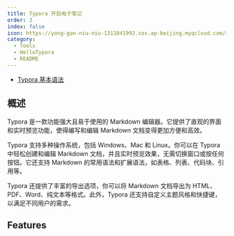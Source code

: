 ```yaml
---
title: Typora 开启电子笔记
order: 3
index: false
icon: https://yong-gan-niu-niu-1311841992.cos.ap-beijing.myqcloud.com/images/typora.svg
category:
  - Tools
  - HelloTypora
  - README
---
```


- [Typora 基本语法](typora-01.md)

## 概述

Typora 是一款功能强大且易于使用的 Markdown 编辑器。它提供了直观的界面和实时预览功能，使得编写和编辑 Markdown 文档变得更加方便和高效。

Typora 支持多种操作系统，包括 Windows、Mac 和 Linux。你可以在 Typora 中轻松创建和编辑 Markdown 文档，并且实时预览效果，无需切换窗口或按任何按钮。它还支持 Markdown 的常用语法和扩展语法，如表格、列表、代码块、引用等。

Typora 还提供了丰富的导出选项，你可以将 Markdown 文档导出为 HTML、PDF、Word、纯文本等格式。此外，Typora 还支持自定义主题风格和快捷键，以满足不同用户的需求。

## Features